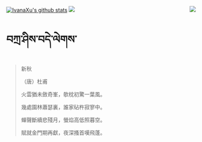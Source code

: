 [![IvanaXu's github stats](https://github-readme-stats.vercel.app/api?username=IvanaXu&show_icons=true&theme=vue-dark)](https://github.com/anuraghazra/github-readme-stats)
<img align="right" src="https://github-readme-stats.vercel.app/api/top-langs/?username=IvanaXu&langs_count=7&theme=graywhite" />
<img src="https://github-readme-stats.vercel.app/api/wakatime?username=IvanaXu&layout=compact&langs_count=6&theme=vue-dark&&custom_title=Programming Times(Jul 29 2021-)" />
# བཀྲ་ཤིས་བདེ་ལེགས་
> 新秋
> 
> （唐）杜甫
> 
> 火雲猶未斂奇峯，欹枕初驚一葉風。
> 
> 幾處園林蕭瑟裏，誰家砧杵寂寥中。
> 
> 蟬聲斷續悲殘月，螢焰高低照暮空。
> 
> 賦就金門期再獻，夜深搔首嘆飛蓬。
>